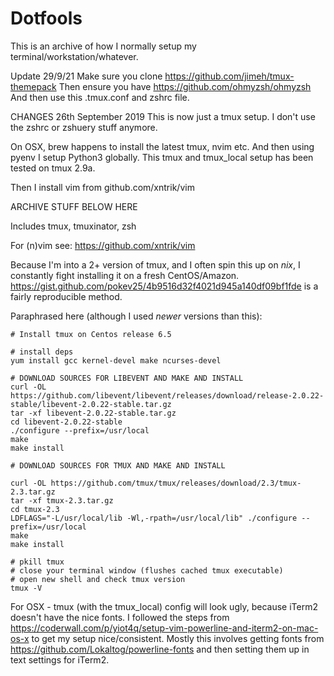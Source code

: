 # Dotfools

This is an archive of how I normally setup my terminal/workstation/whatever.

Update 29/9/21
Make sure you clone https://github.com/jimeh/tmux-themepack
Then ensure you have https://github.com/ohmyzsh/ohmyzsh
And then use this .tmux.conf and zshrc file.


CHANGES 26th September 2019
This is now just a tmux setup. I don't use the zshrc or zshuery stuff anymore.

On OSX, brew happens to install the latest tmux, nvim etc. And then using pyenv I setup Python3 globally. This tmux and tmux_local setup has been tested on tmux 2.9a.

Then I install vim from github.com/xntrik/vim

ARCHIVE STUFF BELOW HERE

Includes tmux, tmuxinator, zsh

For (n)vim see: https://github.com/xntrik/vim

Because I'm into a 2+ version of tmux, and I often spin this up on *nix*, I constantly fight installing it on a fresh CentOS/Amazon. https://gist.github.com/pokev25/4b9516d32f4021d945a140df09bf1fde is a fairly reproducible method.

Paraphrased here (although I used *newer* versions than this):

    # Install tmux on Centos release 6.5
    
    # install deps
    yum install gcc kernel-devel make ncurses-devel
    
    # DOWNLOAD SOURCES FOR LIBEVENT AND MAKE AND INSTALL
    curl -OL https://github.com/libevent/libevent/releases/download/release-2.0.22-stable/libevent-2.0.22-stable.tar.gz
    tar -xf libevent-2.0.22-stable.tar.gz
    cd libevent-2.0.22-stable
    ./configure --prefix=/usr/local
    make
    make install
    
    # DOWNLOAD SOURCES FOR TMUX AND MAKE AND INSTALL
    
    curl -OL https://github.com/tmux/tmux/releases/download/2.3/tmux-2.3.tar.gz
    tar -xf tmux-2.3.tar.gz
    cd tmux-2.3
    LDFLAGS="-L/usr/local/lib -Wl,-rpath=/usr/local/lib" ./configure --prefix=/usr/local
    make
    make install
    
    # pkill tmux
    # close your terminal window (flushes cached tmux executable)
    # open new shell and check tmux version
    tmux -V

For OSX - tmux (with the tmux_local) config will look ugly, because iTerm2 doesn't have the nice fonts. I followed the steps from https://coderwall.com/p/yiot4q/setup-vim-powerline-and-iterm2-on-mac-os-x to get my setup nice/consistent. Mostly this involves getting fonts from https://github.com/Lokaltog/powerline-fonts and then setting them up in text settings for iTerm2.

